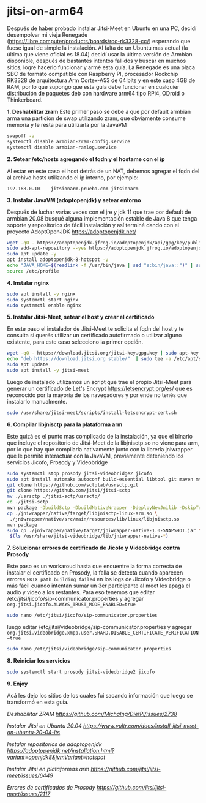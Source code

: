 # jitsi-on-arm64
Después de haber probado instalar Jitsi-Meet en Ubuntu en una PC, decidí desempolvar mi vieja Renegade (https://libre.computer/products/boards/roc-rk3328-cc/) esperando que fuese igual de simple la instalación. Al falta de un Ubuntu mas actual (la última que viene oficial es 18.04) decidí usar la última versión de Armbian disponible, después de bastantes intentos fallidos y buscar en muchos sitios, logre hacerlo funcionar y armé esta guía. La Renegade es una placa SBC de formato compatible con Raspberry PI, procesador Rockchip RK3328 de arquitectura Arm Cortex-A53 de 64 bits y en este caso 4GB de RAM, por lo que supongo que esta guía debe funcionar en cualquier distribución de paquetes deb con hardware arm64 tipo RPi4, ODroid o Thinkerboard.

**1. Deshabilitar zram**
Este primer paso se debe a que por default armbian arma una partición de swap utilizando zram, que obviamente consume memoria y le resta para utilizarla por la JavaVM

```bash
swapoff -a
systemctl disable armbian-zram-config.service
systemctl disable armbian-ramlog.service
```

**2. Setear /etc/hosts agregando el fqdn y el hostame con el ip**

Al estar en este caso el host detrás de un NAT, debemos agregar el fqdn del al archivo hosts utilizando el ip interno, por ejemplo:

    192.168.0.10 	jitsionarm.prueba.com jitsionarm

**3. Instalar JavaVM (adoptopenjdk) y setear entorno**

Después de luchar varias veces con el jre y jdk 11 que trae por default de armbian 20.08 busqué alguna implementación estable de Java 8 que tenga soporte y repositorios de fácil instalación y así terminé dando con el proyecto AdoptOpenJDK https://adoptopenjdk.net/

```bash
wget -qO - https://adoptopenjdk.jfrog.io/adoptopenjdk/api/gpg/key/public | sudo apt-key add -
sudo add-apt-repository --yes https://adoptopenjdk.jfrog.io/adoptopenjdk/deb/
sudo apt update -y
apt install adoptopenjdk-8-hotspot -y
echo "JAVA_HOME=$(readlink -f /usr/bin/java | sed "s:bin/java::")" | sudo tee -a /etc/profile
source /etc/profile
```

**4. Instalar nginx**

```bash
sudo apt install -y nginx
sudo systemctl start nginx
sudo systemctl enable nginx
```

**5. Instalar Jitsi-Meet, setear el host y crear el certificado**

En este paso el instalador de Jitsi-Meet te solicita el fqdn del host y te consulta si querés utilizar un certificado autofirmado o utilizar alguno existente, para este caso selecciono la primer opción.

```bash
wget -qO - https://download.jitsi.org/jitsi-key.gpg.key | sudo apt-key add -
echo "deb https://download.jitsi.org stable/"  | sudo tee -a /etc/apt/sources.list.d/jitsi-stable.list
sudo apt update
sudo apt install -y jitsi-meet
```

Luego de instalado utilizamos un script que trae el propio Jitsi-Meet para generar un certificado de Let's Encrypt https://letsencrypt.org/es/ que es reconocido por la mayoría de los navegadores y por ende no tenés que instalarlo manualmente.

```bash
sudo /usr/share/jitsi-meet/scripts/install-letsencrypt-cert.sh
```

**6. Compilar libjnisctp para la plataforma arm**

Este quizá es el punto mas complicado de la instalación, ya que el binario que incluye el repositorio de Jitsi-Meet de la libjnisctp.so no viene para arm, por lo que hay que compilarla nativamente junto con la librería jniwrapper que le permite interactuar con la JavaVM, previamente deteniendo los servicios Jicofo, Prosody y Videobridge

```bash
sudo systemctl stop prosody jitsi-videobridge2 jicofo
sudo apt install automake autoconf build-essential libtool git maven m4
git clone https://github.com/sctplab/usrsctp.git
git clone https://github.com/jitsi/jitsi-sctp
mv ./usrsctp ./jitsi-sctp/usrsctp/
cd ./jitsi-sctp
mvn package -DbuildSctp -DbuildNativeWrapper -DdeployNewJnilib -DskipTests
cp ./jniwrapper/native/target/libjnisctp-linux-arm.so \
 ./jniwrapper/native/src/main/resources/lib/linux/libjnisctp.so
mvn package
sudo cp ./jniwrapper/native/target/jniwrapper-native-1.0-SNAPSHOT.jar \
 $(ls /usr/share/jitsi-videobridge/lib/jniwrapper-native-*)
```

**7. Solucionar errores de certificado de Jicofo y Videobridge contra Prosody**

Este paso es un workaroud hasta que encuentre la forma correcta de instalar el certificado en Prosody, la falla se detecta cuando aparecen errores `PKIX path building failed` en los logs de Jicofo y Videobridge o más fácil cuando intentan sumar un 3er participante al meet les apaga el audio y video a los restantes. Para eso tenemos que editar /etc/jitsi/jicofo/sip-communicator.properties y agregar `org.jitsi.jicofo.ALWAYS_TRUST_MODE_ENABLED=true`

```bash
sudo nano /etc/jitsi/jicofo/sip-communicator.properties
```
luego editar /etc/jitsi/videobridge/sip-communicator.properties y agregar `org.jitsi.videobridge.xmpp.user.SHARD.DISABLE_CERTIFICATE_VERIFICATION=true`

```bash
sudo nano /etc/jitsi/videobridge/sip-communicator.properties
```

**8. Reiniciar los servicios**

```bash
sudo systemctl start prosody jitsi-videobridge2 jicofo
```

**9. Enjoy**

Acá les dejo los sitios de los cuales fui sacando información que luego se transformó en esta guía.

*Deshabilitar ZRAM https://github.com/MichaIng/DietPi/issues/2738*

*Instalar Jitsi en Ubuntu 20.04 https://www.vultr.com/docs/install-jitsi-meet-on-ubuntu-20-04-lts*

*Instalar repositorios de adoptopenjdk https://adoptopenjdk.net/installation.html?variant=openjdk8&jvmVariant=hotspot*

*Instalar Jitsi en plataformas arm https://github.com/jitsi/jitsi-meet/issues/6449*

*Errores de certificados de Prosody https://github.com/jitsi/jitsi-meet/issues/2117*


